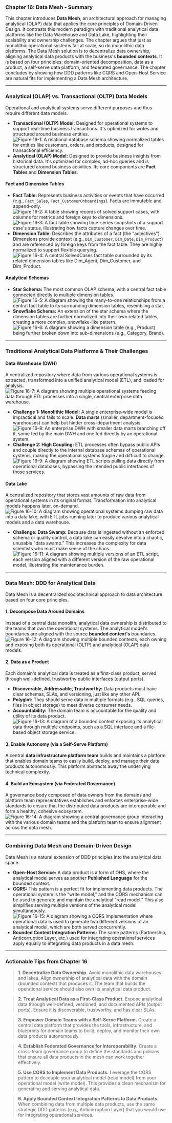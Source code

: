 ### Chapter 16: Data Mesh - Summary

This chapter introduces **Data Mesh**, an architectural approach for managing analytical (OLAP) data that applies the core principles of Domain-Driven Design. It contrasts this modern paradigm with traditional analytical data platforms like the Data Warehouse and Data Lake, highlighting their scalability and ownership challenges. The chapter argues that just as monolithic operational systems fail at scale, so do monolithic data platforms. The Data Mesh solution is to decentralize data ownership, aligning analytical data products with the business's **bounded contexts**. It is based on four principles: domain-oriented decomposition, data as a product, a self-serve data platform, and federated governance. The chapter concludes by showing how DDD patterns like CQRS and Open-Host Service are natural fits for implementing a Data Mesh architecture.

---

### Analytical (OLAP) vs. Transactional (OLTP) Data Models

Operational and analytical systems serve different purposes and thus require different data models.

*   **Transactional (OLTP) Model:** Designed for operational systems to support real-time business transactions. It's optimized for writes and structured around business entities.
![Figure 16-1: A relational database schema showing normalized tables for entities like customers, orders, and products, designed for transactional efficiency.](figure-16-1.png)
*   **Analytical (OLAP) Model:** Designed to provide business insights from historical data. It's optimized for complex, ad-hoc queries and is structured around business activities. Its core components are **Fact Tables** and **Dimension Tables**.

#### Fact and Dimension Tables

*   **Fact Table:** Represents business activities or events that have occurred (e.g., `Fact_Sales`, `Fact_CustomerOnboardings`). Facts are immutable and append-only.
![Figure 16-2: A table showing records of solved support cases, with columns for metrics and foreign keys to dimensions.](figure-16-2.png)
![Figure 16-3: A fact table showing time-series snapshots of a support case's status, illustrating how facts capture changes over time.](figure-16-3.png)
*   **Dimension Table:** Describes the attributes of a fact (the "adjectives"). Dimensions provide context (e.g., `Dim_Customer`, `Dim_Date`, `Dim_Product`) and are referenced by foreign keys from the fact table. They are highly normalized to support flexible querying.
![Figure 16-4: A central `SolvedCases` fact table surrounded by its related dimension tables like `Dim_Agent`, `Dim_Customer`, and `Dim_Product`.](figure-16-4.png)

#### Analytical Schemas
*   **Star Schema:** The most common OLAP schema, with a central fact table connected directly to multiple dimension tables.
![Figure 16-5: A diagram showing the many-to-one relationships from a central fact table to its surrounding dimension tables, resembling a star.](figure-16-5.png)
*   **Snowflake Schema:** An extension of the star schema where the dimension tables are further normalized into their own related tables, creating a more complex, snowflake-like pattern.
![Figure 16-6: A diagram showing a dimension table (e.g., Product) being further broken down into sub-dimensions (e.g., Category, Brand).](figure-16-6.png)

---

### Traditional Analytical Data Platforms & Their Challenges

#### Data Warehouse (DWH)
A centralized repository where data from various operational systems is extracted, transformed into a unified analytical model (ETL), and loaded for analysis.
![Figure 16-7: A diagram showing multiple operational systems feeding data through ETL processes into a single, central enterprise data warehouse.](figure-16-7.png)
*   **Challenge 1: Monolithic Model:** A single enterprise-wide model is impractical and fails to scale. **Data marts** (smaller, department-focused warehouses) can help but hinder cross-department analysis.
![Figure 16-8: An enterprise DWH with smaller data marts branching off it, some fed by the main DWH and one fed directly by an operational system.](figure-16-8.png)
*   **Challenge 2: High Coupling:** ETL processes often bypass public APIs and couple directly to the internal database schemas of operational systems, making the operational systems fragile and difficult to change.
![Figure 16-9: A diagram showing ETL scripts pulling data directly from operational databases, bypassing the intended public interfaces of those services.](figure-16-9.png)

#### Data Lake
A centralized repository that stores vast amounts of raw data from operational systems in its original format. Transformation into analytical models happens later, on-demand.
![Figure 16-10: A diagram showing operational systems dumping raw data into a data lake, with ETL jobs running later to produce various analytical models and a data warehouse.](figure-16-10.png)
*   **Challenge: Data Swamp:** Because data is ingested without an enforced schema or quality control, a data lake can easily devolve into a chaotic, unusable "data swamp." This increases the complexity for data scientists who must make sense of the chaos.
![Figure 16-11: A diagram showing multiple versions of an ETL script, each version aligned with a different version of the raw operational model, illustrating the maintenance burden.](figure-16-11.png)

---

### Data Mesh: DDD for Analytical Data

Data Mesh is a decentralized sociotechnical approach to data architecture based on four core principles.

#### 1. Decompose Data Around Domains
Instead of a central data monolith, analytical data ownership is distributed to the teams that own the operational systems. The analytical model's boundaries are aligned with the source **bounded context's** boundaries.
![Figure 16-12: A diagram showing multiple bounded contexts, each owning and exposing both its operational (OLTP) and analytical (OLAP) data models.](figure-16-12.png)

#### 2. Data as a Product
Each domain's analytical data is treated as a first-class product, served through well-defined, trustworthy public interfaces (output ports).
*   **Discoverable, Addressable, Trustworthy:** Data products must have clear schemas, SLAs, and versioning, just like any other API.
*   **Polyglot:** They should serve data in multiple formats (e.g., SQL queries, files in object storage) to meet diverse consumer needs.
*   **Accountability:** The domain team is accountable for the quality and utility of its data product.
![Figure 16-13: A diagram of a bounded context exposing its analytical data through multiple endpoints, such as a SQL interface and a file-based object storage service.](figure-16-13.png)

#### 3. Enable Autonomy (via a Self-Serve Platform)
A central **data infrastructure platform team** builds and maintains a platform that enables domain teams to easily build, deploy, and manage their data products autonomously. This platform abstracts away the underlying technical complexity.

#### 4. Build an Ecosystem (via Federated Governance)
A governance body composed of data owners from the domains and platform team representatives establishes and enforces enterprise-wide standards to ensure that the distributed data products are interoperable and form a healthy, cohesive ecosystem.
![Figure 16-14: A diagram showing a central governance group interacting with the various domain teams and the platform team to ensure alignment across the data mesh.](figure-16-14.png)

---

### Combining Data Mesh and Domain-Driven Design

Data Mesh is a natural extension of DDD principles into the analytical data space.
*   **Open-Host Service:** A data product is a form of OHS, where the analytical model serves as another **Published Language** for the bounded context.
*   **CQRS:** This pattern is a perfect fit for implementing data products. The operational system is the "write model," and the CQRS mechanism can be used to generate and maintain the analytical "read model." This also simplifies serving multiple versions of the analytical model simultaneously.
![Figure 16-15: A diagram showing a CQRS implementation where operational data is used to generate two different versions of an analytical model, which are both served concurrently.](figure-16-15.png)
*   **Bounded Context Integration Patterns:** The same patterns (Partnership, Anticorruption Layer, etc.) used for integrating operational services apply equally to integrating data products in a data mesh.

---

### Actionable Tips from Chapter 16

> **1. Decentralize Data Ownership.** Avoid monolithic data warehouses and lakes. Align ownership of analytical data with the domain (bounded context) that produces it. The team that builds the operational service should also own its analytical data product.

> **2. Treat Analytical Data as a First-Class Product.** Expose analytical data through well-defined, versioned, and documented APIs (output ports). Ensure it is discoverable, trustworthy, and has clear SLAs.

> **3. Empower Domain Teams with a Self-Serve Platform.** Create a central data platform that provides the tools, infrastructure, and blueprints for domain teams to build, deploy, and monitor their own data products autonomously.

> **4. Establish Federated Governance for Interoperability.** Create a cross-team governance group to define the standards and policies that ensure all data products in the mesh can work together effectively.

> **5. Use CQRS to Implement Data Products.** Leverage the CQRS pattern to decouple your analytical model (read model) from your operational model (write model). This provides a clean mechanism for generating and serving analytical data.

> **6. Apply Bounded Context Integration Patterns to Data Products.** When combining data from multiple data products, use the same strategic DDD patterns (e.g., Anticorruption Layer) that you would use for integrating operational services. 